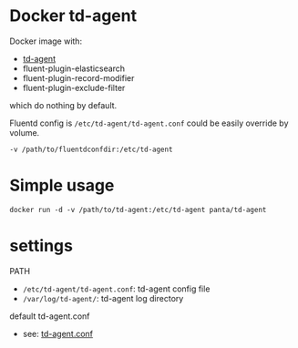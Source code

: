 # Docker td-agent

Docker image with:

- [td-agent](http://www.fluentd.org/)
- fluent-plugin-elasticsearch
- fluent-plugin-record-modifier
- fluent-plugin-exclude-filter

which do nothing by default.

Fluentd config is `/etc/td-agent/td-agent.conf` could be easily override by volume.

`-v /path/to/fluentdconfdir:/etc/td-agent`


# Simple usage

`docker run -d -v /path/to/td-agent:/etc/td-agent panta/td-agent`

# settings

PATH

- `/etc/td-agent/td-agent.conf`: td-agent config file
- `/var/log/td-agent/`: td-agent log directory

default td-agent.conf

- see: [td-agent.conf](https://github.com/panta/docker-td-agent/blob/master/etc/td-agent/td-agent.conf)

